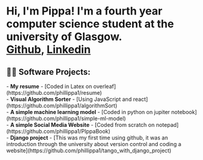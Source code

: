 <h1>Hi, I'm Pippa! I'm a fourth year computer science student at the university of Glasgow. <br/><a href="https://github.com/phillippa1">Github</a>, <a href="www.linkedin.com/in/phillippa-hamilton">Linkedin</a>




<h2>👨‍💻 Software Projects:</h2>
- <b>My resume</b>
  - [Coded in Latex on overleaf](https://github.com/phillippa1/resume)<br>
- <b>Visual Algorithm Sorter</b>
  - [Using JavaScript and react](https://github.com/phillippa1/algorithmSort)<br>
- <b>A simple machine learning model</b>
  - [Coded in python on jupiter notebook](https://github.com/phillippa1/simple-ml-model)<br>
- <b>A simple Social Media Website</b>
  - [Coded from scratch on notepad](https://github.com/phillippa1/PIppaBook)<br>
- <b>Django project</b>
  - [This was my first time using github, it was an introduction through the university about version control and coding a website](https://github.com/phillippa1/tango_with_django_project)<br>


[twitter]: https://twitter.com/joshmadakor
[youtube]: https://www.youtube.com/c/joshmadakor
[instagram]: https://www.instagram.com/joshmadakor/
[linkedin]: https://linkedin.com/in/joshmadakor

<!--
**joshmadakor1/joshmadakor1** is a ✨ _special_ ✨ repository because its `README.md` (this file) appears on your GitHub profile.

Here are some ideas to get you started:

- 🔭 I’m currently working on ...
- 🌱 I’m currently learning ...
- 👯 I’m looking to collaborate on ...
- 🤔 I’m looking for help with ...
- 💬 Ask me about ...
- 📫 How to reach me: ...
- 😄 Pronouns: ...
- ⚡ Fun fact: ...
-->
